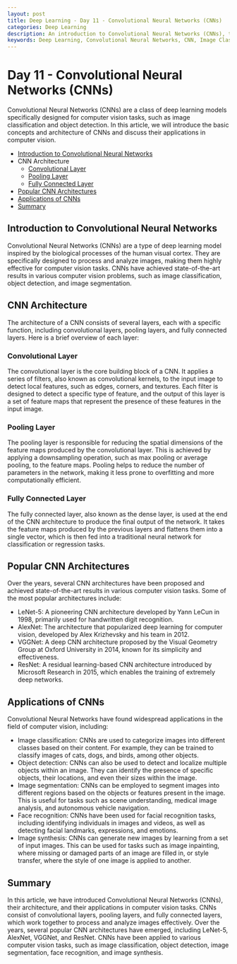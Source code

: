 ```yaml
---
layout: post
title: Deep Learning - Day 11 - Convolutional Neural Networks (CNNs)
categories: Deep Learning
description: An introduction to Convolutional Neural Networks (CNNs), their architecture, and applications in computer vision tasks.
keywords: Deep Learning, Convolutional Neural Networks, CNN, Image Classification, Object Detection, Computer Vision, Python
---
```

# Day 11 - Convolutional Neural Networks (CNNs)

Convolutional Neural Networks (CNNs) are a class of deep learning models specifically designed for computer vision tasks, such as image classification and object detection. In this article, we will introduce the basic concepts and architecture of CNNs and discuss their applications in computer vision.

- [Introduction to Convolutional Neural Networks](#introduction-to-convolutional-neural-networks)
- CNN Architecture
  - [Convolutional Layer](#convolutional-layer)
  - [Pooling Layer](#pooling-layer)
  - [Fully Connected Layer](#fully-connected-layer)
- [Popular CNN Architectures](#popular-cnn-architectures)
- [Applications of CNNs](#applications-of-cnns)
- [Summary](#summary)

## Introduction to Convolutional Neural Networks

Convolutional Neural Networks (CNNs) are a type of deep learning model inspired by the biological processes of the human visual cortex. They are specifically designed to process and analyze images, making them highly effective for computer vision tasks. CNNs have achieved state-of-the-art results in various computer vision problems, such as image classification, object detection, and image segmentation.

## CNN Architecture

The architecture of a CNN consists of several layers, each with a specific function, including convolutional layers, pooling layers, and fully connected layers. Here is a brief overview of each layer:

### Convolutional Layer

The convolutional layer is the core building block of a CNN. It applies a series of filters, also known as convolutional kernels, to the input image to detect local features, such as edges, corners, and textures. Each filter is designed to detect a specific type of feature, and the output of this layer is a set of feature maps that represent the presence of these features in the input image.

### Pooling Layer

The pooling layer is responsible for reducing the spatial dimensions of the feature maps produced by the convolutional layer. This is achieved by applying a downsampling operation, such as max pooling or average pooling, to the feature maps. Pooling helps to reduce the number of parameters in the network, making it less prone to overfitting and more computationally efficient.

### Fully Connected Layer

The fully connected layer, also known as the dense layer, is used at the end of the CNN architecture to produce the final output of the network. It takes the feature maps produced by the previous layers and flattens them into a single vector, which is then fed into a traditional neural network for classification or regression tasks.

## Popular CNN Architectures

Over the years, several CNN architectures have been proposed and achieved state-of-the-art results in various computer vision tasks. Some of the most popular architectures include:

- LeNet-5: A pioneering CNN architecture developed by Yann LeCun in 1998, primarily used for handwritten digit recognition.
- AlexNet: The architecture that popularized deep learning for computer vision, developed by Alex Krizhevsky and his team in 2012.
- VGGNet: A deep CNN architecture proposed by the Visual Geometry Group at Oxford University in 2014, known for its simplicity and effectiveness.
- ResNet: A residual learning-based CNN architecture introduced by Microsoft Research in 2015, which enables the training of extremely deep networks.

## Applications of CNNs

Convolutional Neural Networks have found widespread applications in the field of computer vision, including:

- Image classification: CNNs are used to categorize images into different classes based on their content. For example, they can be trained to classify images of cats, dogs, and birds, among other objects.
- Object detection: CNNs can also be used to detect and localize multiple objects within an image. They can identify the presence of specific objects, their locations, and even their sizes within the image.
- Image segmentation: CNNs can be employed to segment images into different regions based on the objects or features present in the image. This is useful for tasks such as scene understanding, medical image analysis, and autonomous vehicle navigation.
- Face recognition: CNNs have been used for facial recognition tasks, including identifying individuals in images and videos, as well as detecting facial landmarks, expressions, and emotions.
- Image synthesis: CNNs can generate new images by learning from a set of input images. This can be used for tasks such as image inpainting, where missing or damaged parts of an image are filled in, or style transfer, where the style of one image is applied to another.

## Summary

In this article, we have introduced Convolutional Neural Networks (CNNs), their architecture, and their applications in computer vision tasks. CNNs consist of convolutional layers, pooling layers, and fully connected layers, which work together to process and analyze images effectively. Over the years, several popular CNN architectures have emerged, including LeNet-5, AlexNet, VGGNet, and ResNet. CNNs have been applied to various computer vision tasks, such as image classification, object detection, image segmentation, face recognition, and image synthesis.
